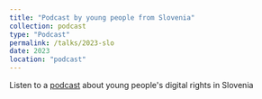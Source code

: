 ```yaml
---
title: "Podcast by young people from Slovenia"
collection: podcast
type: "Podcast"
permalink: /talks/2023-slo
date: 2023
location: "podcast"
---
```


Listen to a [podcast](https://podcast.drzavljand.si/drzavljan-d/083-dr-rys-farthing-and-the-childrens-digital-rights/) about young people's digital rights in Slovenia 
